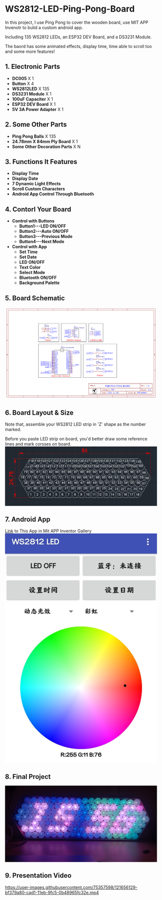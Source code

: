 # WS2812-LED-Ping-Pong-Board

In this project, I use Ping Pong to cover the wooden board, use MIT APP Invenotr to bulid a custom android app.

Including 135 WS2812 LEDs, an ESP32 DEV Board, and a DS3231 Module.

The baord has some animated effects, display time, time able to scroll too and some more features!

## 1. Electronic Parts
- **DC005** X 1
- **Button** X 4
- **WS2812LED** X 135
- **DS3231 Module** X 1
- **100uF Capaciter** X 1
- **ESP32 DEV Board** X 1
- **5V 3A Power Adapter** X 1

## 2. Some Other Parts
- **Ping Pong Balls** X 135
- **24.78mm X 84mm Ply Board** X 1
- **Some Other Decoration Parts** X N

## 3. Functions It Features
- **Display Time**
- **Display Date**
- **7 Dynamic Light Effects**
- **Scroll Custom Characters**
- **Android App Control Through Bluetooth**

## 4. Contorl Your Board
- **Control with Buttons**
  - **Button1---LED ON/OFF**
  - **Button2---Auto ON/OFF**
  - **Button3---Previous Mode**
  - **Button4---Next Mode**
- **Control with App**
  - **Set Time**
  - **Set Date**
  - **LED ON/OFF**
  - **Text Color**
  - **Select Mode**
  - **Bluetooth ON/OFF**
  - **Background Palette**

## 5. Board Schematic
![Schematic](https://github.com/MR-Addict/WS2812-LED-Ping-Pong-Board/blob/main/Images/Schematic.png)

## 6. Board Layout & Size
Note that, assemble your WS2812 LED strip in 'Z' shape as the number marked.

Before you paste LED strip on board, you'd better draw some reference lines and mark corsses on board.
![Board Layout and Size](https://github.com/MR-Addict/WS2812-LED-Ping-Pong-Board/blob/main/Images/Image05.jpg)

## 7. Android App
[Link](https://gallery.appinventor.mit.edu/?galleryid=3229b75a-cf51-46cc-966c-aea168e45c9e) to This App in Mit APP Inventor Gallery
![Android App](https://github.com/MR-Addict/WS2812-LED-Ping-Pong-Board/blob/main/Images/Image01.jpg)

## 8. Final Project
![Finall result](https://github.com/MR-Addict/WS2812-LED-Ping-Pong-Board/blob/main/Images/Image02.jpg)

## 9. Presentation Video

https://user-images.githubusercontent.com/75357598/121656129-bf379a80-cad1-11eb-9fc5-0b48965fc32e.mp4
